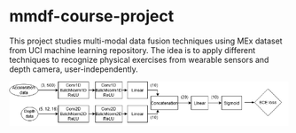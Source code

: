 # mmdf-course-project

This project studies multi-modal data fusion techniques using MEx dataset from UCI machine learning repository. 
The idea is to apply different techniques to recognize physical exercises from wearable sensors and depth camera, user-independently.

<img src="diagram.png"/>


